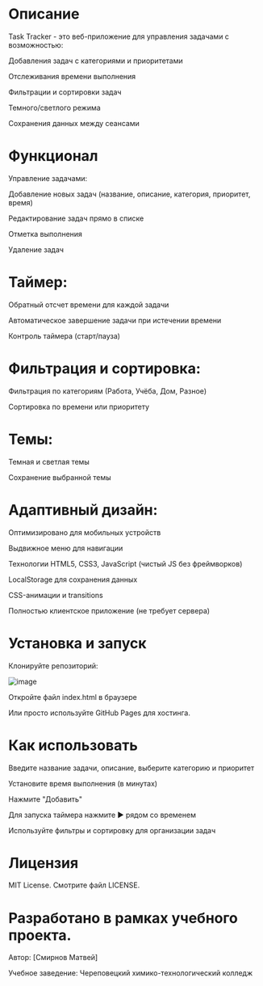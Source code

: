 # Описание
Task Tracker - это веб-приложение для управления задачами с возможностью:

Добавления задач с категориями и приоритетами

Отслеживания времени выполнения

Фильтрации и сортировки задач

Темного/светлого режима

Сохранения данных между сеансами

# Функционал
 Управление задачами:

Добавление новых задач (название, описание, категория, приоритет, время)

Редактирование задач прямо в списке

Отметка выполнения

Удаление задач

#  Таймер:

Обратный отсчет времени для каждой задачи

Автоматическое завершение задачи при истечении времени

Контроль таймера (старт/пауза)

#  Фильтрация и сортировка:

Фильтрация по категориям (Работа, Учёба, Дом, Разное)

Сортировка по времени или приоритету

#  Темы:

Темная и светлая темы

Сохранение выбранной темы

#  Адаптивный дизайн:

Оптимизировано для мобильных устройств

Выдвижное меню для навигации

Технологии
HTML5, CSS3, JavaScript (чистый JS без фреймворков)

LocalStorage для сохранения данных

CSS-анимации и transitions

Полностью клиентское приложение (не требует сервера)

# Установка и запуск
Клонируйте репозиторий:

![image](https://github.com/user-attachments/assets/38fe8cc3-e414-47b4-95dd-f51b7007416d)

Откройте файл index.html в браузере

Или просто используйте GitHub Pages для хостинга.

# Как использовать
Введите название задачи, описание, выберите категорию и приоритет

Установите время выполнения (в минутах)

Нажмите "Добавить"

Для запуска таймера нажмите ▶ рядом со временем

Используйте фильтры и сортировку для организации задач

# Лицензия
MIT License. Смотрите файл LICENSE.

# Разработано в рамках учебного проекта.

Автор: [Смирнов Матвей]

Учебное заведение: Череповецкий химико-технологический колледж
